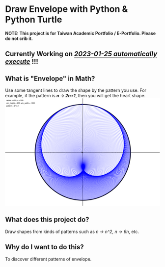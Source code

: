 # Draw Envelope with Python & Python Turtle

**NOTE: This project is for Taiwan Academic Portfolio / E-Portfolio. Please do not crib it.**

## Currently Working on [__*2023-01-25 automatically execute*__](https://github.com/jay1224-jay/research-of-envelope-with-python/tree/main/2023-01-25%20automatically%20execute) !!!

## What is **"Envelope"** in Math?

Use some tangent lines to draw the shape by the pattern you use.
For example, if the pattern is __*n -> 2n+1*__, then you will get the heart shape.
![](https://github.com/jay1224-jay/Draw_Envelope_with_Python_Turtle/blob/main/2023-01-25%20automatically%20execute/envelope/pow/2xn%2B1_500_400.png)

## What does this project do?

Draw shapes from kinds of patterns such as *n -> n^2*, *n -> 6n*, etc.

## Why do I want to do this?

To discover different patterns of envelope.
